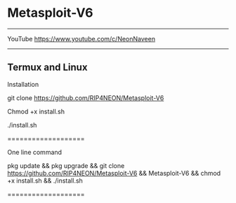 # Metasploit-V6

____________________________________
YouTube 
https://www.youtube.com/c/NeonNaveen
______________________________________

Termux and Linux
----------------

Installation

git clone https://github.com/RIP4NEON/Metasploit-V6

Chmod +x install.sh

./install.sh

===================

One line command

pkg update && pkg upgrade && git clone https://github.com/RIP4NEON/Metasploit-V6 && Metasploit-V6 && chmod +x install.sh && ./install.sh

===================
